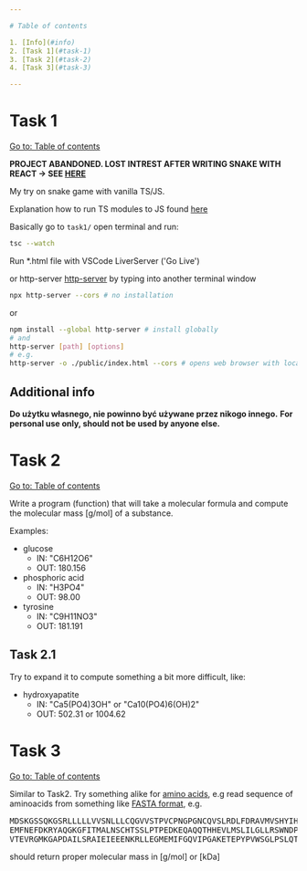 ```yaml
---

# Table of contents

1. [Info](#info)
2. [Task 1](#task-1)
3. [Task 2](#task-2)
4. [Task 3](#task-3)

---
```


# Task 1

[Go to: Table of contents](#table-of-contents)

**PROJECT ABANDONED. LOST INTREST AFTER WRITING SNAKE WITH REACT -> SEE [HERE](HTTPS://GITHUB.COM/B-LUKASZUK/SNAKE_GAME)**

My try on snake game with vanilla TS/JS.

Explanation how to run TS modules to JS found [here](https://www.youtube.com/watch?v=EpOPR03z4Vw)

Basically go to `task1/` open terminal and run:

```bash
tsc --watch
```

Run *.html file with VSCode LiverServer ('Go Live')

or http-server [http-server](https://www.npmjs.com/package/http-server) by typing into another terminal window

```bash
npx http-server --cors # no installation
```

or

```bash
npm install --global http-server # install globally
# and
http-server [path] [options]
# e.g.
http-server -o ./public/index.html --cors # opens web browser with localhost 8080
```

## Additional info

**Do użytku własnego, nie powinno być używane przez nikogo innego.**
**For personal use only, should not be used by anyone else.**

# Task 2

[Go to: Table of contents](#table-of-contents)

Write a program (function) that will take a molecular formula and compute the molecular mass [g/mol] of a substance.

Examples:

+ glucose
  - IN: "C6H12O6"
  - OUT: 180.156
+ phosphoric acid
  - IN: "H3PO4"
  - OUT: 98.00
+ tyrosine
  - IN: "C9H11NO3"
  - OUT: 181.191

## Task 2.1

Try to expand it to compute something a bit more difficult, like:

+ hydroxyapatite
  - IN: "Ca5(PO4)3OH" or "Ca10(PO4)6(OH)2"
  - OUT: 502.31 or 1004.62

# Task 3

[Go to: Table of contents](#table-of-contents)

Similar to Task2. Try something alike for [amino acids](https://en.wikipedia.org/wiki/Amino_acid), e.g read sequence of aminoacids from something like [FASTA format](https://en.wikipedia.org/wiki/FASTA_format), e.g.

<pre>
MDSKGSSQKGSRLLLLLVVSNLLLCQGVVSTPVCPNGPGNCQVSLRDLFDRAVMVSHYIHDLSS
EMFNEFDKRYAQGKGFITMALNSCHTSSLPTPEDKEQAQQTHHEVLMSLILGLLRSWNDPLYHL
VTEVRGMKGAPDAILSRAIEIEEENKRLLEGMEMIFGQVIPGAKETEPYPVWSGLPSLQTKDED
</pre>

should return proper molecular mass in [g/mol] or [kDa]
